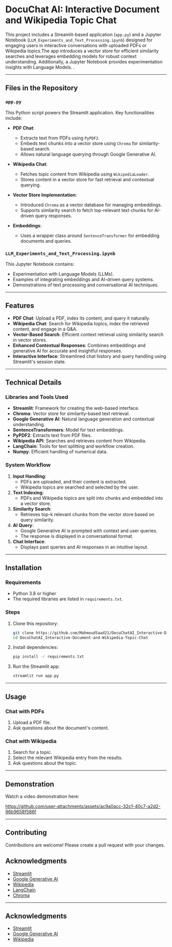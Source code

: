 # DocuChat AI: Interactive Document and Wikipedia Topic Chat

This project includes a Streamlit-based application (`app.py`) and a Jupyter Notebook (`LLM_Experiments_and_Text_Processing.ipynb`) designed for engaging users in interactive conversations with uploaded PDFs or Wikipedia topics.The app introduces a vector store for efficient similarity searches and leverages embedding models for robust context understanding. Additionally, a Jupyter Notebook provides experimentation insights with Language Models.
.

---

## Files in the Repository

### `app.py`
This Python script powers the Streamlit application. Key functionalities include:
- **PDF Chat**:
  - Extracts text from PDFs using `PyPDF2`.
  - Embeds text chunks into a vector store using `Chroma` for similarity-based search.
  - Allows natural language querying through Google Generative AI.

- **Wikipedia Chat**:
  - Fetches topic content from Wikipedia using `WikipediaLoader`.
  - Stores content in a vector store for fast retrieval and contextual querying.

- **Vector Store Implementation**:
  - Introduced `Chroma` as a vector database for managing embeddings.
  - Supports similarity search to fetch top-relevant text chunks for AI-driven query responses.

- **Embeddings**:
  - Uses a wrapper class around `SentenceTransformer` for embedding documents and queries.

### `LLM_Experiments_and_Text_Processing.ipynb`
This Jupyter Notebook contains:
- Experimentation with Language Models (LLMs).
- Examples of integrating embeddings and AI-driven query systems.
- Demonstrations of text processing and conversational AI techniques.

---

## Features
- **PDF Chat**: Upload a PDF, index its content, and query it naturally.
- **Wikipedia Chat**: Search for Wikipedia topics, index the retrieved content, and engage in a Q&A.
- **Vector-Based Search**: Efficient context retrieval using similarity search in vector stores.
- **Enhanced Contextual Responses**: Combines embeddings and generative AI for accurate and insightful responses.
- **Interactive Interface**: Streamlined chat history and query handling using Streamlit's session state.

---

## Technical Details

### Libraries and Tools Used
- **Streamlit**: Framework for creating the web-based interface.
- **Chroma**: Vector store for similarity-based text retrieval.
- **Google Generative AI**: Natural language generation and contextual understanding.
- **SentenceTransformers**: Model for text embeddings.
- **PyPDF2**: Extracts text from PDF files.
- **Wikipedia API**: Searches and retrieves content from Wikipedia.
- **LangChain**: Tools for text splitting and workflow creation.
- **Numpy**: Efficient handling of numerical data.

### System Workflow
1. **Input Handling**:
   - PDFs are uploaded, and their content is extracted.
   - Wikipedia topics are searched and selected by the user.
2. **Text Indexing**:
   - PDFs and Wikipedia topics are split into chunks and embedded into a vector store.
3. **Similarity Search**:
   - Retrieves top-k relevant chunks from the vector store based on query similarity.
4. **AI Query**:
   - Google Generative AI is prompted with context and user queries.
   - The response is displayed in a conversational format.
5. **Chat Interface**:
   - Displays past queries and AI responses in an intuitive layout.

---

## Installation

### Requirements
- Python 3.8 or higher
- The required libraries are listed in `requirements.txt`.

### Steps
1. Clone this repository:
   ```bash
   git clone https://github.com/MahmoudSaad21/DocuChatAI_Interactive-Document-and-Wikipedia-Topic-Chat.git
   cd DocuChatAI_Interactive-Document-and-Wikipedia-Topic-Chat
   ```
2. Install dependencies:
   ```bash
   pip install -r requirements.txt
   ```
3. Run the Streamlit app:
   ```bash
   streamlit run app.py
   ```

---

## Usage

### Chat with PDFs
1. Upload a PDF file.
2. Ask questions about the document's content.

### Chat with Wikipedia
1. Search for a topic.
2. Select the relevant Wikipedia entry from the results.
3. Ask questions about the topic.

---

## Demonstration
Watch a video demonstration here:

https://github.com/user-attachments/assets/ac9a0acc-32c1-40c7-a2d2-96b9658f586f


---

## Contributing
Contributions are welcome! Please create a pull request with your changes.

## Acknowledgments
- [Streamlit](https://streamlit.io/)
- [Google Generative AI](https://developers.generative.ai/)
- [Wikipedia](https://www.wikipedia.org/)
- [LangChain](https://www.langchain.com/)
- [Chroma](https://www.trychroma.com/)
---

## Acknowledgments
- [Streamlit](https://streamlit.io/)
- [Google Generative AI](https://developers.generative.ai/)
- [Wikipedia](https://www.wikipedia.org/)

